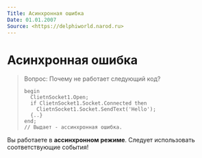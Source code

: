 ```yaml
---
Title: Асинхронная ошибка
Date: 01.01.2007
Source: <https://delphiworld.narod.ru>
---
```



Асинхронная ошибка
==================

> Вопрос: Почему не работает следующий код?
> 
>     begin
>       ClietnSocket1.Open;
>       if ClietnSocket1.Socket.Connected then
>         ClietnSocket1.Socket.SendText('Hello');
>       {..}
>     end;
>     // Выдает - ассинхронная ошибка.

Вы работаете в **ассинхронном режиме**.
Следует использовать соответствующие события!

